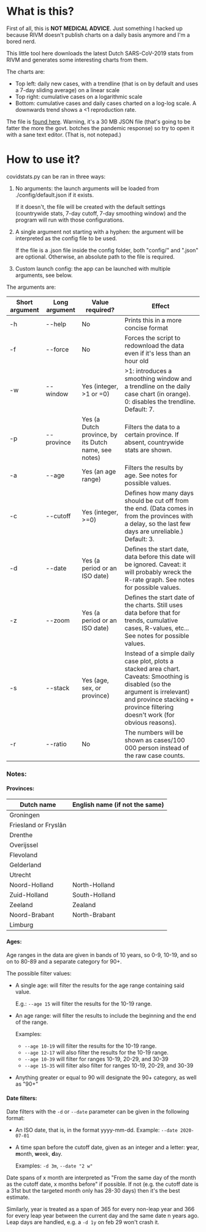 # What is this?

First of all, this is **NOT MEDICAL ADVICE**. Just something I hacked up because RIVM doesn't publish charts on a daily basis anymore and I'm a bored nerd.

This little tool here downloads the latest Dutch SARS-CoV-2019 stats from RIVM and generates some interesting charts from them.

The charts are:

* Top left: daily new cases, with a trendline (that is on by default and uses a 7-day sliding average) on a linear scale
* Top right: cumulative cases on a logarithmic scale
* Bottom: cumulative cases and daily cases charted on a log-log scale. A downwards trend shows a <1 reproduction rate.

The file is [found here](https://data.rivm.nl/covid-19/COVID-19_casus_landelijk.json). Warning, it's a 30 MB JSON file (that's going to be fatter the more the govt. botches the pandemic response) so try to open it with a sane text editor. (That is, not notepad.)

# How to use it?

covidstats.py can be ran in three ways:

1. No arguments: the launch arguments will be loaded from ./config/default.json if it exists.

    If it doesn't, the file will be created with the default settings (countrywide stats, 7-day cutoff, 7-day smoothing window) and the program will run with those configurations.
2. A single argument not starting with a hyphen: the argument will be interpreted as the config file to be used.

    If the file is a .json file inside the config folder, both "config/" and ".json" are optional.
    Otherwise, an absolute path to the file is required.
    
3. Custom launch config: the app can be launched with multiple arguments, see below. 

The arguments are:

Short argument|Long argument|Value required?|Effect
---|---|---|---
-h|--help|No|Prints this in a more concise format
-f|--force|No|Forces the script to redownload the data even if it's less than an hour old
-w|--window|Yes (integer, \>1 or =0)|\>1: introduces a smoothing window and a trendline on the daily case chart (in orange). 0: disables the trendline. Default: 7.
-p|--province|Yes (a Dutch province, by its Dutch name, see notes)|Filters the data to a certain province. If absent, countrywide stats are shown.
-a|--age|Yes (an age range)|Filters the results by age. See notes for possible values.
-c|--cutoff|Yes (integer, >=0)|Defines how many days should be cut off from the end. (Data comes in from the provinces with a delay, so the last few days are unreliable.) Default: 3.
-d|--date|Yes (a period or an ISO date)|Defines the start date, data before this date will be ignored. Caveat: it will probably wreck the R-rate graph. See notes for possible values.
-z|--zoom|Yes (a period or an ISO date)|Defines the start date of the charts. Still uses data before that for trends, cumulative cases, R-values, etc... See notes for possible values.
-s|--stack|Yes (age, sex, or province)|Instead of a simple daily case plot, plots a stacked area chart. Caveats: Smoothing is disabled (so the argument is irrelevant) and province stacking + province filtering doesn't work (for obvious reasons).
-r|--ratio|No|The numbers will be shown as cases/100 000 person instead of the raw case counts.

### Notes:

#### Provinces:

Dutch name|English name (if not the same)|
---|---
Groningen|
Friesland or Fryslân|
Drenthe|
Overijssel|
Flevoland|
Gelderland|
Utrecht|
Noord-Holland|North-Holland
Zuid-Holland|South-Holland
Zeeland|Zealand
Noord-Brabant|North-Brabant
Limburg|

#### Ages:

Age ranges in the data are given in bands of 10 years, so 0-9, 10-19, and so on to 80-89 and a separate category for 90+.

The possible filter values:

* A single age: will filter the results for the age range containing said value.

    E.g.: `--age 15` will filter the results for the 10-19 range.
* An age range: will filter the results to include the beginning and the end of the range.

    Examples:
    * `--age 10-19` will filter the results for the 10-19 range.
    * `--age 12-17` will also filter the results for the 10-19 range.
    * `--age 10-39` will filter for ranges 10-19, 20-29, and 30-39
    * `--age 15-35` will filter also filter for ranges 10-19, 20-29, and 30-39 
* Anything greater or equal to 90 will designate the 90+ category, as well as "90+"

#### Date filters:

Date filters with the `-d` or `--date` parameter can be given in the following format:

* An ISO date, that is, in the format yyyy-mm-dd. Example: `--date 2020-07-01`
* A time span before the cutoff date, given as an integer and a letter: **y**ear, **m**onth, **w**eek, **d**ay.

    Examples: `-d 3m`, `--date "2 w"`
    
Date spans of x month are interpreted as "From the same day of the month as the cutoff date, x months before" if possible.
If not (e.g. the cutoff date is a 31st but the targeted month only has 28-30 days) then it's the best estimate.

Similarly, year is treated as a span of 365 for every non-leap year and 366 for every leap year between the current day and the same date n years ago.
Leap days are handled, e.g. a `-d 1y` on feb 29 won't crash it.